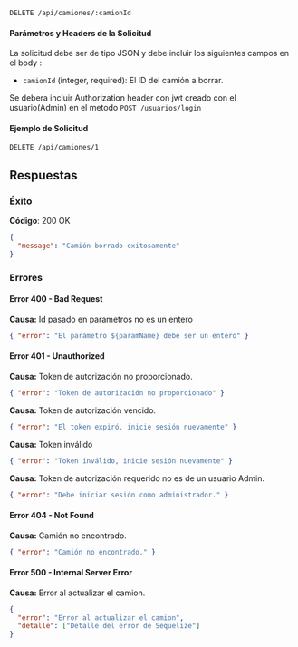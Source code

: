 ```http
DELETE /api/camiones/:camionId
```

#### Parámetros y Headers de la Solicitud

La solicitud debe ser de tipo JSON y debe incluir los siguientes campos en el body :

- `camionId` (integer, required): El ID del camión a borrar.

Se debera incluir Authorization header con jwt creado con el usuario(Admin) en el metodo `POST /usuarios/login`

#### Ejemplo de Solicitud

```http
DELETE /api/camiones/1
```

## Respuestas

### Éxito

**Código**: 200 OK

```json
{
  "message": "Camión borrado exitosamente"
}
```

### Errores

#### Error 400 - Bad Request

**Causa:** Id pasado en parametros no es un entero

```json
{ "error": "El parámetro ${paramName} debe ser un entero" }
```

#### Error 401 - Unauthorized

**Causa:** Token de autorización no proporcionado.

```json
{ "error": "Token de autorización no proporcionado" }
```

**Causa:** Token de autorización vencido.

```json
{ "error": "El token expiró, inicie sesión nuevamente" }
```

**Causa:** Token inválido

```json
{ "error": "Token inválido, inicie sesión nuevamente" }
```

**Causa:** Token de autorización requerido no es de un usuario Admin.

```json
{ "error": "Debe iniciar sesión como administrador." }
```

#### Error 404 - Not Found

**Causa:** Camión no encontrado.

```json
{ "error": "Camión no encontrado." }
```

#### Error 500 - Internal Server Error

**Causa:** Error al actualizar el camion.

```json
{
  "error": "Error al actualizar el camion",
  "detalle": ["Detalle del error de Sequelize"]
}
```
